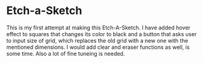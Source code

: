 # Etch-a-Sketch
This is my first attempt at making this Etch-A-Sketch. I have added hover effect to squares that changes its color to black
and a button that asks user to input size of grid, which replaces the old grid with a new one with the mentioned dimensions.
I would add clear and eraser functions as well, is some time. Also a lot of fine tuneing is needed.